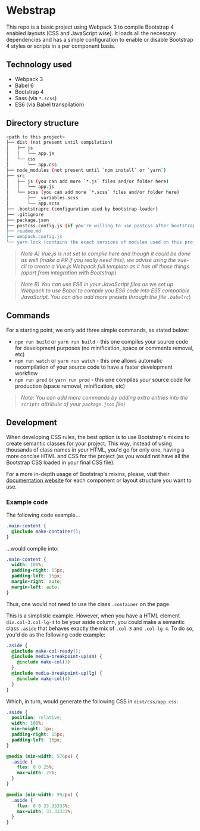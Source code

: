 # Webstrap

This repo is a basic project using Webpack 3 to compile Bootstrap 4 enabled layouts (CSS and JavaScript wise). It 
loads all the necessary dependencies and has a simple configuration to enable or disable Bootstrap 4 styles or
scripts in a per component basis.

## Technology used
- Webpack 3
- Babel 6
- Bootstrap 4
- Sass (via `*.scss`)
- ES6 (via Babel transpilation)

## Directory structure
```bash
<path to this project>
├── dist (not present until compilation)
│   ├── js
│   │   └── app.js
│   └── css
│       └── app.css
├── node_modules (not present until `npm install` or `yarn`)
├── src
│   ├── js (you can add more `*.js` files and/or folder here) 
│   │   └── app.js
│   └── scss (you can add more `*.scss` files and/or folder here)
│       ├── _variables.scss
│       └── app.scss 
├── .bootstraprc (configuration used by bootstrap-loader)
├── .gitignore 
├── package.json 
├── postcss.config.js (if you're willing to use postcss after bootstrap uses it)
├── readme.md
├── webpack.config.js 
└── yarn.lock (contains the exact versions of modules used on this project)
```

> _Note A) Vue.js is not set to compile here and though it could be done as well (make a PR if you really need this), we
 advise using the vue-cli to create a Vue.js Webpack full template as it has all those things (apart from integration
  with Bootstrap_)
  
> _Note B) You can use ES6 in your JavaScript files as we set up Webpack to use Babel to compile you ES6 code into 
ES5 compatible JavaScript. You can also add more presets through the file `.babelrc`_)

## Commands
For a starting point, we only add three simple commands, as stated below:

- `npm run build` or `yarn run build` - this one compiles your source code for development purposes (no minification, 
space or comments removal, etc)
- `npm run watch` or `yarn run watch` - this one allows automatic recompilation of your source code to have a faster 
development workflow
- `npm run prod` or `yarn run prod` - this one compiles your source code for production (space removal, minification, 
etc)

> _Note: You can add more commands by adding extra entries into the `scripts` attribute of your `package.json` file_)

## Development

When developing CSS rules, the best option is to use Bootstrap's mixins to create semantic classes for your project. 
This way, instead of using thousands of class names in your HTML, you'd go for only one, having a more concise HTML 
and CSS for the project (as you would not have all the Bootstrap CSS loaded in your final CSS file).

For a more in-depth usage of Bootstrap's mixins, please, visit their [documentation website](https://getbootstrap.com/docs/4.0/)
for each component or layout structure you want to use.

### Example code
The following code example... 
```scss
.main-content {
  @include make-container();
}
```
...would compile into:
```css
.main-content {
  width: 100%;
  padding-right: 15px;
  padding-left: 15px;
  margin-right: auto;
  margin-left: auto;
}
```
Thus, one would not need to use the class `.container` on the page. 

This is a simplistic example. However, when you have a HTML element `div.col-3.col-lg-4` to be your aside column, you 
could make a semantic class `.aside` that behaves exactly the mix of `.col-3` and `.col-lg-4`. To do so, you'd do as 
the following code example:

```scss
.aside {
  @include make-col-ready();
  @include media-breakpoint-up(sm) {
    @include make-col(3)
  }
  @include media-breakpoint-up(lg) {
    @include make-col(4)
  }
}
```
Which, in turn, would generate the following CSS in `dist/css/app.css`:
```css
.aside {
  position: relative;
  width: 100%;
  min-height: 1px;
  padding-right: 15px;
  padding-left: 15px;
}

@media (min-width: 576px) {
  .aside {
    flex: 0 0 25%;
    max-width: 25%;
  }
}

@media (min-width: 992px) {
  .aside {
    flex: 0 0 33.33333%;
    max-width: 33.33333%;
  }
}
```